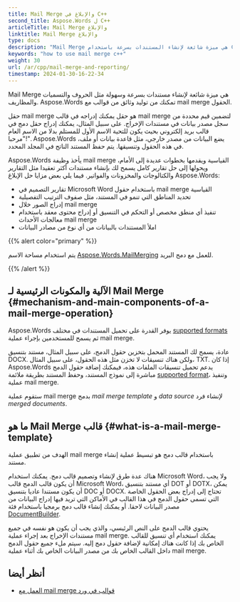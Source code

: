 ```yaml
---
title: Mail Merge والإبلاغ في C++
second_title: Aspose.Words ل C++
articleTitle: Mail Merge والإبلاغ
linktitle: Mail Merge والإبلاغ
type: docs
description: "Mail Merge هي ميزة شائعة لإنشاء المستندات بسرعة باستخدام C++. Aspose.Words ل C++ يأخذ الوظيفة القياسية mail merge ويقدمها بخطوات عديدة إلى الأمام، ويحولها إلى حل كامل لإعداد التقارير يسمح لك بإنشاء مستندات أكثر تعقيدا مثل التقارير والكتالوجات والمخزونات والفواتير."
keywords: "how to use mail merge c++"
weight: 30
url: /ar/cpp/mail-merge-and-reporting/
timestamp: 2024-01-30-16-22-34
---
```


Mail Merge هي ميزة شائعة لإنشاء مستندات بسرعة وسهولة مثل الحروف والتسميات والمظاريف. Aspose.Words تمكنك من توليد وثائق من قوالب مع mail merge الحقول.

حقل mail merge هو حقل يمكنك إدراجه في قالب mail merge لتضمين قيم محددة من سجل مصدر بيانات في مستندات الإخراج. على سبيل المثال، يمكنك إدراج حقل دمج في قالب بريد إلكتروني بحيث يكون للتحية الاسم الأول للمستلم بدلا من الاسم العام "مرحبا!". Aspose.Words يضع البيانات من مصدر خارجي، مثل قاعدة بيانات أو ملف، في هذه الحقول وتنسيقها. يتم حفظ المستند الناتج في المجلد المحدد.

Aspose.Words يأخذ وظيفة mail merge القياسية ويقدمها بخطوات عديدة إلى الأمام، ويحولها إلى حل تقارير كامل يسمح لك بإنشاء مستندات أكثر تعقيدا مثل التقارير والكتالوجات والمخزونات والفواتير. فيما يلي بعض مزايا حل الإبلاغ Aspose.Words:

- تقارير التصميم في Microsoft Word باستخدام حقول mail merge القياسية
- تحديد المناطق التي تنمو في المستند، مثل صفوف الترتيب التفصيلية
- إدراج الصور خلال mail merge
- تنفيذ أي منطق مخصص أو التحكم في التنسيق أو إدراج محتوى معقد باستخدام معالجات الأحداث mail merge
- املأ المستندات بالبيانات من أي نوع من مصادر البيانات

{{% alert color="primary" %}}

يتم استخدام مساحة الاسم [Aspose.Words.MailMerging](https://reference.aspose.com/words/cpp/aspose.words.mailmerging/) للعمل مع دمج البريد.

{{% /alert %}}

## الآلية والمكونات الرئيسية لـ Mail Merge {#mechanism-and-main-components-of-a-mail-merge-operation}

Aspose.Words يوفر القدرة على تحميل المستندات في مختلف [supported formats](https://reference.aspose.com/words/cpp/aspose.words/loadformat/) ثم يسمح للمستخدمين بإجراء عملية mail merge.

عادة، يسمح لك المستند المحمل بتخزين حقول الدمج، على سبيل المثال، مستند بتنسيق DOCX. ولكن هناك تنسيقات لا تخزن مثل هذه الحقول، على سبيل المثال، TXT. إذا كان Aspose.Words يدعم تحميل تنسيقات الملفات هذه، فيمكنك إضافة حقول الدمج مباشرة إلى نموذج المستند، وحفظ المستند بطريقة ملائمة [supported format](https://reference.aspose.com/words/cpp/aspose.words/saveformat/)، وتنفيذ عملية mail merge.

ستقوم عملية mail merge بدمج *mail merge template* و *data source* لإنشاء فرد *merged documents*.

## ما هو Mail Merge قالب {#what-is-a-mail-merge-template}

الهدف من تطبيق عملية mail merge باستخدام قالب دمج هو تبسيط عملية إنشاء مستند.

هناك عدة طرق لإنشاء وتصميم قالب دمج. يمكنك استخدام Microsoft Word، ولا يجب أن يكون قالب الدمج قالب Microsoft Word، أي مستند بتنسيق DOT أو DOTX، يمكن أن يكون مستندا عاديا بتنسيق DOC أو DOCX. تحتاج إلى إدراج بعض الحقول الخاصة التي تسمى حقول الدمج في هذا القالب في الأماكن التي تريد فيها إدراج البيانات من مصدر البيانات لاحقا. أو يمكنك إنشاء قالب دمج برمجيا باستخدام فئة [DocumentBuilder](https://reference.aspose.com/words/cpp/aspose.words/documentbuilder/).

يحتوي قالب الدمج على النص الرئيسي، والذي يجب أن يكون هو نفسه في جميع مستندات الإخراج بعد إجراء عملية mail merge. يمكنك استخدام أي تنسيق للقالب الخاص بك إذا كانت هناك إمكانية لإضافة حقول دمج إليه. سيتم ملء جميع حقول الدمج داخل القالب الخاص بك من مصدر البيانات الخاص بك أثناء عملية mail merge.


## أنظر أيضا

- [العمل مع mail merge قوالب في ورد](https://docs.microsoft.com/en-us/power-platform/admin/work-mail-merge-templates)
